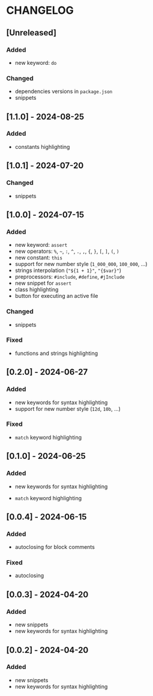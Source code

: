 # CHANGELOG

## [Unreleased]

### Added
- new keyword: `do`


### Changed
- dependencies versions in `package.json`
- snippets


## [1.1.0] - 2024-08-25
### Added
- constants highlighting

## [1.0.1] - 2024-07-20
### Changed
- snippets

## [1.0.0] - 2024-07-15
### Added
- new keyword: `assert`
- new operators: `%`, `~`, `:`, `^`, `.`, `,`, `{`, `}`, `[`, `]`, `(`, `)`
- new constant: `this`
- support for new number style (`1_000_000`, `100_000`, ...)
- strings interpolation (`"${1 + 1}"`, `"{$var}"`)
- preprocessors: `#include`, `#define`, `#jInclude`
- new snippet for `assert`
- class highlighting
- button for executing an active file

### Changed
- snippets

### Fixed
- functions and strings highlighting

## [0.2.0] - 2024-06-27
### Added
- new keywords for syntax highlighting
- support for new number style (`12d`, `10b`, ...)

### Fixed
- `match` keyword highlighting

## [0.1.0] - 2024-06-25
### Added
- new keywords for syntax highlighting

- `match` keyword highlighting

## [0.0.4] - 2024-06-15
### Added
- autoclosing for block comments

### Fixed
- autoclosing

## [0.0.3] - 2024-04-20
### Added
- new snippets
- new keywords for syntax highlighting

## [0.0.2] - 2024-04-20
### Added
- new snippets
- new keywords for syntax highlighting
